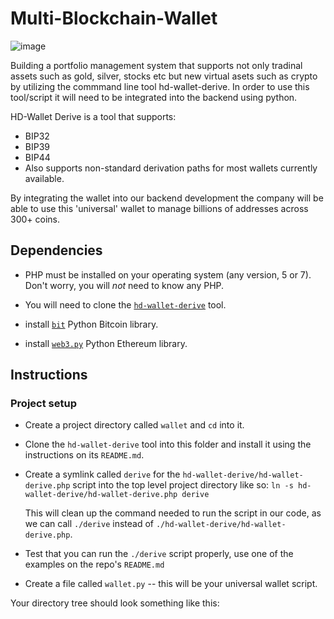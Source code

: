 # Multi-Blockchain-Wallet

![image](https://user-images.githubusercontent.com/70820754/111232761-01bc0a80-85a9-11eb-8f67-f60abb5d86d4.png)

Building a portfolio management system that supports not only tradinal assets such as gold, silver, stocks etc but new virtual asets such as crypto by utilizing the commmand line tool hd-wallet-derive. In order to use this tool/script it will need to be integrated into the backend using python. 

HD-Wallet Derive is a tool that supports:
  * BIP32
  * BIP39
  * BIP44
  * Also supports non-standard derivation paths for most wallets currently available.

By integrating the wallet into our backend development the company will be able to use this 'universal' wallet to manage billions of addresses across 300+ coins.

## Dependencies

- PHP must be installed on your operating system (any version, 5 or 7). Don't worry, you will *not* need to know any PHP.

- You will need to clone the [`hd-wallet-derive`](https://github.com/dan-da/hd-wallet-derive) tool.

- install [`bit`](https://ofek.github.io/bit/) Python Bitcoin library.

- install [`web3.py`](https://github.com/ethereum/web3.py) Python Ethereum library.

## Instructions

### Project setup

- Create a project directory called `wallet` and `cd` into it.

- Clone the `hd-wallet-derive` tool into this folder and install it using the instructions on its `README.md`.

- Create a symlink called `derive` for the `hd-wallet-derive/hd-wallet-derive.php` script into the top level project
  directory like so: `ln -s hd-wallet-derive/hd-wallet-derive.php derive`

  This will clean up the command needed to run the script in our code, as we can call `./derive`
  instead of `./hd-wallet-derive/hd-wallet-derive.php`.

- Test that you can run the `./derive` script properly, use one of the examples on the repo's `README.md`

- Create a file called `wallet.py` -- this will be your universal wallet script.

Your directory tree should look something like this:
